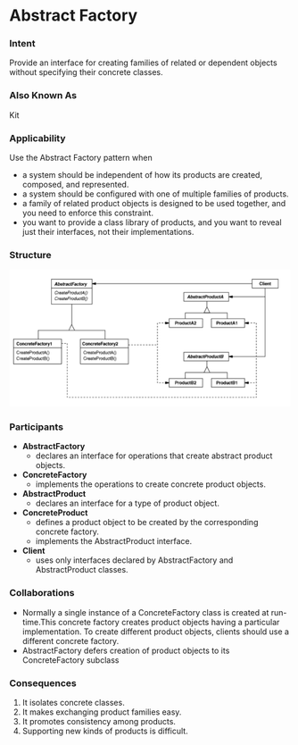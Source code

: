 # Abstract Factory

### Intent
Provide an interface for creating families of related or dependent objects without specifying their concrete classes.

### Also Known As
Kit

### Applicability
Use the Abstract Factory pattern when
- a system should be independent of how its products are created, composed, and represented.
- a system should be configured with one of multiple families of products.
- a family of related product objects is designed to be used together, and you need to enforce this constraint. 
- you want to provide a class library of products, and you want to reveal just their interfaces, not their implementations. 

### Structure
![Abstract Factory Structure](./abstract_factory.PNG)

### Participants
- **AbstractFactory**
    - declares an interface for operations that create abstract product objects.
- **ConcreteFactory**
    - implements the operations to create concrete product objects. 
- **AbstractProduct**
    - declares an interface for a type of product object. 
- **ConcreteProduct**
    - defines a product object to be created by the corresponding concrete factory. 
    - implements the AbstractProduct interface.
- **Client**
    - uses only interfaces declared by AbstractFactory and AbstractProduct classes. 

### Collaborations
- Normally a single instance of a ConcreteFactory class is created at run-time.This concrete factory creates product objects having a particular implementation. To create different product objects, clients should use a different concrete factory.
- AbstractFactory defers creation of product objects to its ConcreteFactory subclass

### Consequences
1. It isolates concrete classes.
2. It makes exchanging product families easy.
3. It promotes consistency among products.
4. Supporting new kinds of products is difficult.

